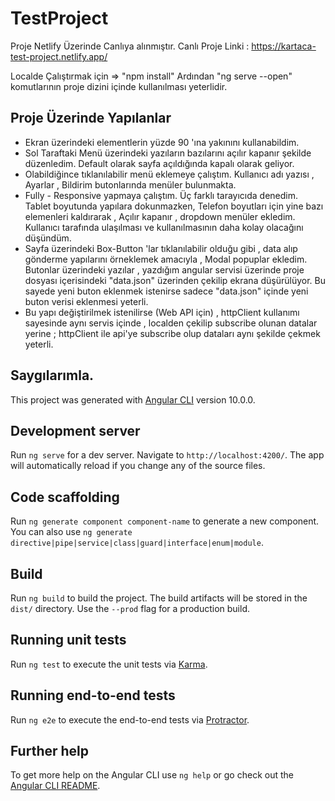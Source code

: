 # TestProject
Proje Netlify Üzerinde Canlıya alınmıştır. Canlı Proje Linki : https://kartaca-test-project.netlify.app/

Localde Çalıştırmak için  => "npm install" Ardından "ng serve --open" komutlarının proje dizini içinde kullanılması yeterlidir.

## Proje Üzerinde Yapılanlar 
* Ekran üzerindeki elementlerin yüzde 90 'ına yakınını kullanabildim.
* Sol Taraftaki Menü üzerindeki yazıların bazılarını açılır kapanır şekilde düzenledim. Default olarak sayfa açıldığında kapalı olarak geliyor. 
* Olabildiğince tıklanılabilir menü eklemeye çalıştım. Kullanıcı adı yazısı , Ayarlar , Bildirim butonlarında menüler bulunmakta.
* Fully - Responsive yapmaya çalıştım. Üç farklı tarayıcıda denedim. Tablet boyutunda yapılara dokunmazken, Telefon boyutları için yine bazı elemenleri kaldırarak , Açılır kapanır , dropdown menüler ekledim. Kullanıcı tarafında ulaşılması ve kullanılmasının daha kolay olacağını düşündüm. 
* Sayfa üzerindeki Box-Button 'lar tıklanılabilir olduğu gibi , data alıp gönderme yapılarını örneklemek amacıyla , Modal popuplar ekledim. Butonlar üzerindeki yazılar , yazdığım angular servisi üzerinde proje dosyası içerisindeki "data.json" üzerinden çekilip ekrana düşürülüyor. Bu sayede yeni buton eklenmek istenirse sadece "data.json" içinde yeni buton verisi eklenmesi yeterli.
* Bu yapı değiştirilmek istenilirse (Web API için) , httpClient kullanımı sayesinde aynı servis içinde , localden çekilip subscribe olunan datalar yerine ; httpClient ile api'ye subscribe olup dataları aynı şekilde çekmek yeterli.
## Saygılarımla.


This project was generated with [Angular CLI](https://github.com/angular/angular-cli) version 10.0.0.

## Development server

Run `ng serve` for a dev server. Navigate to `http://localhost:4200/`. The app will automatically reload if you change any of the source files.

## Code scaffolding

Run `ng generate component component-name` to generate a new component. You can also use `ng generate directive|pipe|service|class|guard|interface|enum|module`.

## Build

Run `ng build` to build the project. The build artifacts will be stored in the `dist/` directory. Use the `--prod` flag for a production build.

## Running unit tests

Run `ng test` to execute the unit tests via [Karma](https://karma-runner.github.io).

## Running end-to-end tests

Run `ng e2e` to execute the end-to-end tests via [Protractor](http://www.protractortest.org/).

## Further help

To get more help on the Angular CLI use `ng help` or go check out the [Angular CLI README](https://github.com/angular/angular-cli/blob/master/README.md).
